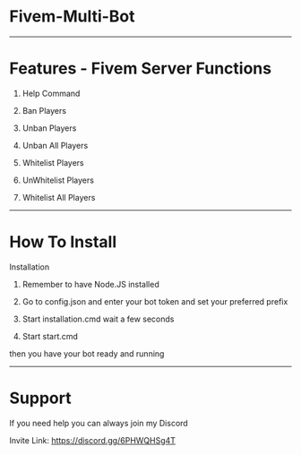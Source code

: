 # Fivem-Multi-Bot

---

# Features - Fivem Server Functions

1. Help Command

2. Ban Players

3. Unban Players

4. Unban All Players

5. Whitelist Players

6. UnWhitelist Players

7. Whitelist All Players

---

# How To Install

Installation

1. Remember to have Node.JS installed

2. Go to config.json and enter your bot token and set your preferred prefix

3. Start installation.cmd wait a few seconds

4. Start start.cmd

then you have your bot ready and running

---

# Support

If you need help you can always join my Discord

Invite Link: https://discord.gg/6PHWQHSg4T